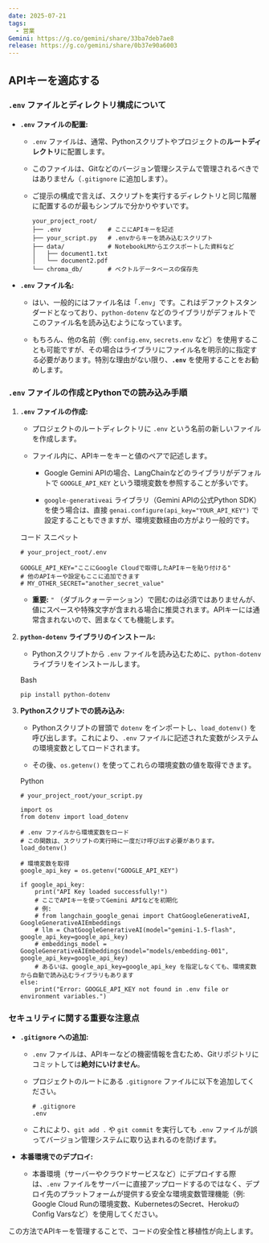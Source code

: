 ```yaml
---
date: 2025-07-21
tags:
  - 営業
Gemini: https://g.co/gemini/share/33ba7deb7ae8
release: https://g.co/gemini/share/0b37e90a6003
---
```

## APIキーを適応する

### `.env` ファイルとディレクトリ構成について

- **`.env` ファイルの配置:**
    
    - `.env` ファイルは、通常、Pythonスクリプトやプロジェクトの**ルートディレクトリ**に配置します。
        
    - このファイルは、Gitなどのバージョン管理システムで管理されるべきではありません（`.gitignore` に追加します）。
        
    - ご提示の構成で言えば、スクリプトを実行するディレクトリと同じ階層に配置するのが最もシンプルで分かりやすいです。
        
        ```
        your_project_root/
        ├── .env             # ここにAPIキーを記述
        ├── your_script.py   # .envからキーを読み込むスクリプト
        ├── data/            # NotebookLMからエクスポートした資料など
        │   ├── document1.txt
        │   └── document2.pdf
        └── chroma_db/       # ベクトルデータベースの保存先
        ```
        
- **`.env` ファイル名:**
    
    - はい、一般的にはファイル名は「`.env`」です。これはデファクトスタンダードとなっており、`python-dotenv` などのライブラリがデフォルトでこのファイル名を読み込むようになっています。
        
    - もちろん、他の名前（例: `config.env`, `secrets.env` など）を使用することも可能ですが、その場合はライブラリにファイル名を明示的に指定する必要があります。特別な理由がない限り、**`.env`** を使用することをお勧めします。
        

### `.env` ファイルの作成とPythonでの読み込み手順

1. **`.env` ファイルの作成:**
    
    - プロジェクトのルートディレクトリに `.env` という名前の新しいファイルを作成します。
        
    - ファイル内に、APIキーをキーと値のペアで記述します。
        
        - Google Gemini APIの場合、LangChainなどのライブラリがデフォルトで `GOOGLE_API_KEY` という環境変数を参照することが多いです。
            
        - `google-generativeai` ライブラリ（Gemini APIの公式Python SDK）を使う場合は、直接 `genai.configure(api_key="YOUR_API_KEY")` で設定することもできますが、環境変数経由の方がより一般的です。
            
    
    コード スニペット
    
    ```
    # your_project_root/.env
    
    GOOGLE_API_KEY="ここにGoogle Cloudで取得したAPIキーを貼り付ける"
    # 他のAPIキーや設定もここに追加できます
    # MY_OTHER_SECRET="another_secret_value"
    ```
    
    - **重要:** `"` （ダブルクォーテーション）で囲むのは必須ではありませんが、値にスペースや特殊文字が含まれる場合に推奨されます。APIキーには通常含まれないので、囲まなくても機能します。
        
2. **`python-dotenv` ライブラリのインストール:**
    
    - Pythonスクリプトから `.env` ファイルを読み込むために、`python-dotenv` ライブラリをインストールします。
        
    
    Bash
    
    ```
    pip install python-dotenv
    ```
    
3. **Pythonスクリプトでの読み込み:**
    
    - Pythonスクリプトの冒頭で `dotenv` をインポートし、`load_dotenv()` を呼び出します。これにより、`.env` ファイルに記述された変数がシステムの環境変数としてロードされます。
        
    - その後、`os.getenv()` を使ってこれらの環境変数の値を取得できます。
        
    
    Python
    
    ```
    # your_project_root/your_script.py
    
    import os
    from dotenv import load_dotenv
    
    # .env ファイルから環境変数をロード
    # この関数は、スクリプトの実行時に一度だけ呼び出す必要があります。
    load_dotenv()
    
    # 環境変数を取得
    google_api_key = os.getenv("GOOGLE_API_KEY")
    
    if google_api_key:
        print("API Key loaded successfully!")
        # ここでAPIキーを使ってGemini APIなどを初期化
        # 例:
        # from langchain_google_genai import ChatGoogleGenerativeAI, GoogleGenerativeAIEmbeddings
        # llm = ChatGoogleGenerativeAI(model="gemini-1.5-flash", google_api_key=google_api_key)
        # embeddings_model = GoogleGenerativeAIEmbeddings(model="models/embedding-001", google_api_key=google_api_key)
        # あるいは、google_api_key=google_api_key を指定しなくても、環境変数から自動で読み込むライブラリもあります
    else:
        print("Error: GOOGLE_API_KEY not found in .env file or environment variables.")
    ```
    

### セキュリティに関する重要な注意点

- **`.gitignore` への追加:**
    
    - `.env` ファイルは、APIキーなどの機密情報を含むため、Gitリポジトリにコミットしては**絶対にいけません**。
        
    - プロジェクトのルートにある `.gitignore` ファイルに以下を追加してください。
        
        ```
        # .gitignore
        .env
        ```
        
    - これにより、`git add .` や `git commit` を実行しても `.env` ファイルが誤ってバージョン管理システムに取り込まれるのを防げます。
        
- **本番環境でのデプロイ:**
    
    - 本番環境（サーバーやクラウドサービスなど）にデプロイする際は、`.env` ファイルをサーバーに直接アップロードするのではなく、デプロイ先のプラットフォームが提供する安全な環境変数管理機能（例: Google Cloud Runの環境変数、KubernetesのSecret、HerokuのConfig Varsなど）を使用してください。
        

この方法でAPIキーを管理することで、コードの安全性と移植性が向上します。